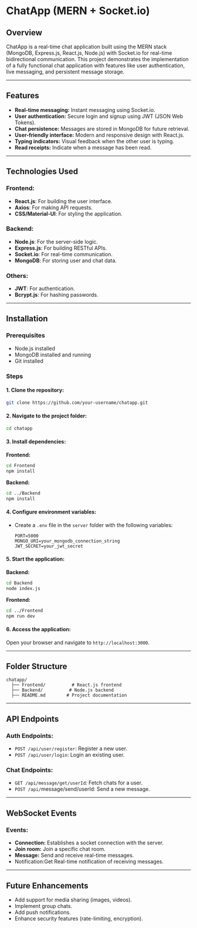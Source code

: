 # ChatApp (MERN + Socket.io)

## Overview

ChatApp is a real-time chat application built using the MERN stack (MongoDB, Express.js, React.js, Node.js) with Socket.io for real-time bidirectional communication. This project demonstrates the implementation of a fully functional chat application with features like user authentication, live messaging, and persistent message storage.

---

## Features

- **Real-time messaging:** Instant messaging using Socket.io.
- **User authentication:** Secure login and signup using JWT (JSON Web Tokens).
- **Chat persistence:** Messages are stored in MongoDB for future retrieval.
- **User-friendly interface:** Modern and responsive design with React.js.
- **Typing indicators:** Visual feedback when the other user is typing.
- **Read receipts:** Indicate when a message has been read.

---

## Technologies Used

### Frontend:

- **React.js**: For building the user interface.
- **Axios**: For making API requests.
- **CSS/Material-UI**: For styling the application.

### Backend:

- **Node.js**: For the server-side logic.
- **Express.js**: For building RESTful APIs.
- **Socket.io**: For real-time communication.
- **MongoDB**: For storing user and chat data.

### Others:

- **JWT**: For authentication.
- **Bcrypt.js**: For hashing passwords.

---

## Installation

### Prerequisites

- Node.js installed
- MongoDB installed and running
- Git installed

### Steps

#### 1. Clone the repository:

```bash
git clone https://github.com/your-username/chatapp.git
```

#### 2. Navigate to the project folder:

```bash
cd chatapp
```

#### 3. Install dependencies:

**Frontend:**

```bash
cd Frontend
npm install
```

**Backend:**

```bash
cd ../Backend
npm install
```

#### 4. Configure environment variables:

- Create a `.env` file in the `server` folder with the following variables:
  ```env
  PORT=5000
  MONGO_URI=your_mongodb_connection_string
  JWT_SECRET=your_jwt_secret
  ```

#### 5. Start the application:

**Backend:**

```bash
cd Backend
node index.js
```

**Frontend:**

```bash
cd ../Frontend
npm run dev
```

#### 6. Access the application:

Open your browser and navigate to `http://localhost:3000`.

---

## Folder Structure

```
chatapp/
  ├── Frontend/          # React.js frontend
  ├── Backend/          # Node.js backend
  ├── README.md        # Project documentation
```

---

## API Endpoints

### Auth Endpoints:

- `POST /api/user/register`: Register a new user.
- `POST /api/user/login`: Login an existing user.

### Chat Endpoints:

- `GET /api/message/get/userId`: Fetch chats for a user.
- `POST /api/`message/send/userId: Send a new message.

---

## WebSocket Events

### Events:

- **Connection:** Establishes a socket connection with the server.
- **Join room:** Join a specific chat room.
- **Message:** Send and receive real-time messages.
- Notification\:Get Real-time notification of receiving messages.



---

## Future Enhancements

- Add support for media sharing (images, videos).
- Implement group chats.
- Add push notifications.
- Enhance security features (rate-limiting, encryption).
